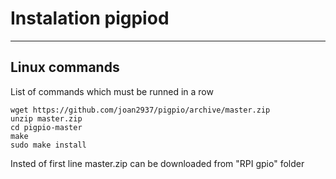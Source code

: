# Instalation pigpiod
---
## Linux commands

List of commands which must be runned in a row

```
wget https://github.com/joan2937/pigpio/archive/master.zip
unzip master.zip
cd pigpio-master
make
sudo make install
```

Insted of first line master.zip can be downloaded from "RPI gpio" folder
